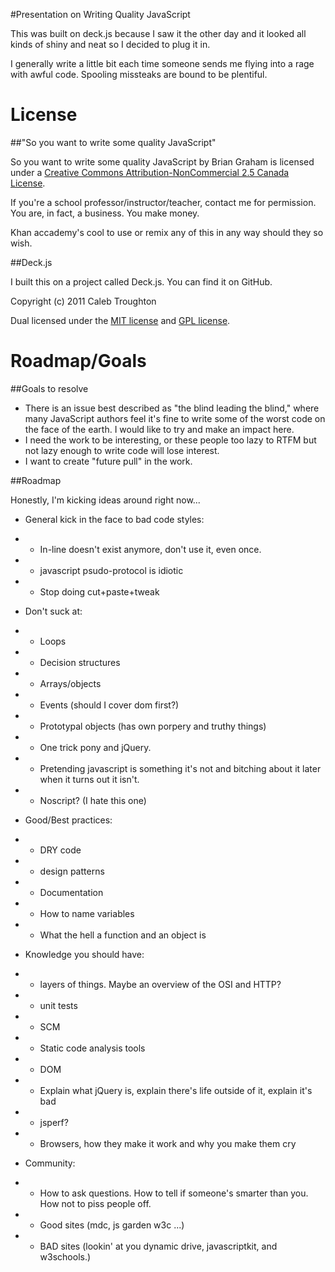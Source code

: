#Presentation on Writing Quality JavaScript

This was built on deck.js because I saw it the other day and it looked all kinds of shiny and neat so I decided to plug it in.

I generally write a little bit each time someone sends me flying into a rage with awful code. Spooling missteaks are bound to be plentiful.

# License

##"So you want to write some quality JavaScript"

So you want to write some quality JavaScript by Brian Graham is licensed under a [Creative Commons Attribution-NonCommercial 2.5 Canada License](http://creativecommons.org/licenses/by-nc/2.5/ca/).

If you're a school professor/instructor/teacher, contact me for permission. You are, in fact, a business. You make money.

Khan accademy's cool to use or remix any of this in any way should they so wish.

##Deck.js

I built this on a project called Deck.js. You can find it on GitHub.

Copyright (c) 2011 Caleb Troughton

Dual licensed under the [MIT license](https://github.com/imakewebthings/deck.js/blob/master/MIT-license.txt) and [GPL license](https://github.com/imakewebthings/deck.js/blob/master/GPL-license.txt).

# Roadmap/Goals

##Goals to resolve

- There is an issue best described as "the blind leading the blind," where many JavaScript authors feel it's fine to write some of the worst code on the face of the earth. I would like to try and make an impact here.
- I need the work to be interesting, or these people too lazy to RTFM but not lazy enough to write code will lose interest.
- I want to create "future pull" in the work. 

##Roadmap

Honestly, I'm kicking ideas around right now...


- General kick in the face to bad code styles:
- - In-line doesn't exist anymore, don't use it, even once.
- - javascript psudo-protocol is idiotic
- - Stop doing cut+paste+tweak


- Don't suck at:
- - Loops
- - Decision structures
- - Arrays/objects
- - Events (should I cover dom first?)
- - Prototypal objects (has own porpery and truthy things)
- - One trick pony and jQuery.
- - Pretending javascript is something it's not and bitching about it later when it turns out it isn't. 
- - Noscript? (I hate this one)


- Good/Best practices:
- - DRY code
- - design patterns
- - Documentation
- - How to name variables
- - What the hell a function and an object is


- Knowledge you should have:
- - layers of things. Maybe an overview of the OSI and HTTP?
- - unit tests
- - SCM
- - Static code analysis tools
- - DOM
- - Explain what jQuery is, explain there's life outside of it, explain it's bad
- - jsperf?
- - Browsers, how they make it work and why you make them cry


- Community:
- - How to ask questions. How to tell if someone's smarter than you. How not to piss people off.
- - Good sites (mdc, js garden w3c ...)
- - BAD sites (lookin' at you dynamic drive, javascriptkit, and w3schools.)